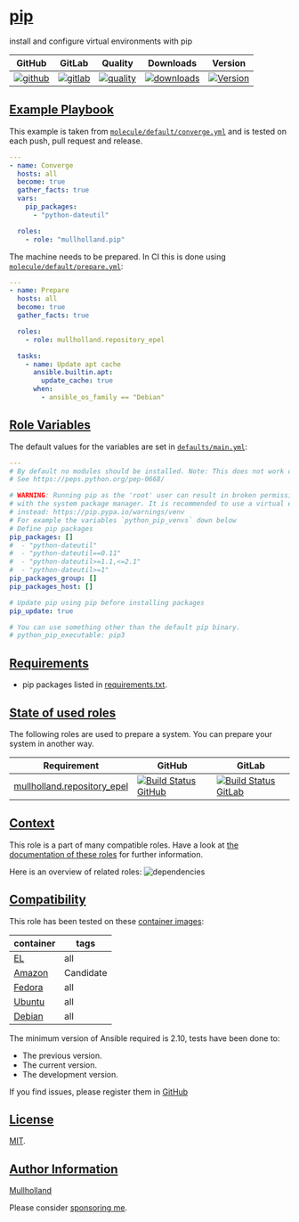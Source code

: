 # [pip](#pip)

install and configure virtual environments with pip

|GitHub|GitLab|Quality|Downloads|Version|
|------|------|-------|---------|-------|
|[![github](https://github.com/mullholland/ansible-role-pip/workflows/Ansible%20Molecule/badge.svg)](https://github.com/mullholland/ansible-role-pip/actions)|[![gitlab](https://gitlab.com/opensourceunicorn/ansible-role-pip/badges/master/pipeline.svg)](https://gitlab.com/opensourceunicorn/ansible-role-pip)|[![quality](https://img.shields.io/ansible/quality/)](https://galaxy.ansible.com/mullholland/pip)|[![downloads](https://img.shields.io/ansible/role/d/)](https://galaxy.ansible.com/mullholland/pip)|[![Version](https://img.shields.io/github/release/mullholland/ansible-role-pip.svg)](https://github.com/mullholland/ansible-role-pip/releases/)|

## [Example Playbook](#example-playbook)

This example is taken from [`molecule/default/converge.yml`](https://github.com/mullholland/ansible-role-pip/blob/master/molecule/default/converge.yml) and is tested on each push, pull request and release.

```yaml
---
- name: Converge
  hosts: all
  become: true
  gather_facts: true
  vars:
    pip_packages:
      - "python-dateutil"

  roles:
    - role: "mullholland.pip"
```

The machine needs to be prepared. In CI this is done using [`molecule/default/prepare.yml`](https://github.com/mullholland/ansible-role-pip/blob/master/molecule/default/prepare.yml):

```yaml
---
- name: Prepare
  hosts: all
  become: true
  gather_facts: true

  roles:
    - role: mullholland.repository_epel

  tasks:
    - name: Update apt cache
      ansible.builtin.apt:
        update_cache: true
      when:
        - ansible_os_family == "Debian"
```


## [Role Variables](#role-variables)

The default values for the variables are set in [`defaults/main.yml`](https://github.com/mullholland/ansible-role-pip/blob/master/defaults/main.yml):

```yaml
---
# By default no modules should be installed. Note: This does not work on Debian Bookworm.
# See https://peps.python.org/pep-0668/

# WARNING: Running pip as the 'root' user can result in broken permissions and conflicting behaviour
# with the system package manager. It is recommended to use a virtual environment
# instead: https://pip.pypa.io/warnings/venv
# For example the variables `python_pip_venvs` down below
# Define pip packages
pip_packages: []
#  - "python-dateutil"
#  - "python-dateutil==0.11"
#  - "python-dateutil>=1.1,<=2.1"
#  - "python-dateutil>=1"
pip_packages_group: []
pip_packages_host: []

# Update pip using pip before installing packages
pip_update: true

# You can use something other than the default pip binary.
# python_pip_executable: pip3
```

## [Requirements](#requirements)

- pip packages listed in [requirements.txt](https://github.com/mullholland/ansible-role-pip/blob/master/requirements.txt).

## [State of used roles](#state-of-used-roles)

The following roles are used to prepare a system. You can prepare your system in another way.

| Requirement | GitHub | GitLab |
|-------------|--------|--------|
|[mullholland.repository_epel](https://galaxy.ansible.com/mullholland/repository_epel)|[![Build Status GitHub](https://github.com/mullholland/ansible-role-repository_epel/workflows/Ansible%20Molecule/badge.svg)](https://github.com/mullholland/ansible-role-repository_epel/actions)|[![Build Status GitLab](https://gitlab.com/opensourceunicorn/ansible-role-repository_epel/badges/master/pipeline.svg)](https://gitlab.com/opensourceunicorn/ansible-role-repository_epel)|

## [Context](#context)

This role is a part of many compatible roles. Have a look at [the documentation of these roles](https://mullholland.net) for further information.

Here is an overview of related roles:
![dependencies](https://raw.githubusercontent.com/mullholland/ansible-role-pip/png/requirements.png "Dependencies")

## [Compatibility](#compatibility)

This role has been tested on these [container images](https://hub.docker.com/u/mullholland):

|container|tags|
|---------|----|
|[EL](https://hub.docker.com/repository/docker/mullholland/docker-centos-systemd/general)|all|
|[Amazon](https://hub.docker.com/repository/docker/mullholland/docker-amazonlinux-systemd/general)|Candidate|
|[Fedora](https://hub.docker.com/repository/docker/mullholland/docker-fedora-systemd/general)|all|
|[Ubuntu](https://hub.docker.com/repository/docker/mullholland/docker-ubuntu-systemd/general)|all|
|[Debian](https://hub.docker.com/repository/docker/mullholland/docker-debian-systemd/general)|all|

The minimum version of Ansible required is 2.10, tests have been done to:

- The previous version.
- The current version.
- The development version.

If you find issues, please register them in [GitHub](https://github.com/mullholland/ansible-role-pip/issues)

## [License](#license)

[MIT](https://github.com/mullholland/ansible-role-pip/blob/master/LICENSE).

## [Author Information](#author-information)

[Mullholland](https://mullholland.net)

Please consider [sponsoring me](https://github.com/sponsors/mullholland).

